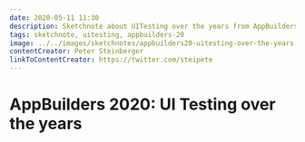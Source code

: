 ```yaml
---
date: 2020-05-11 11:30
description: Sketchnote about UITesting over the years from AppBuilders 2020 (online conference)
tags: sketchnote, uitesting, appbuilders-20
image: ../../images/sketchnotes/appbuilders20-uitesting-over-the-years-small.jpg
contentCreator: Peter Steinberger
linkToContentCreator: https://twitter.com/steipete
---
```


# AppBuilders 2020: UI Testing over the years
